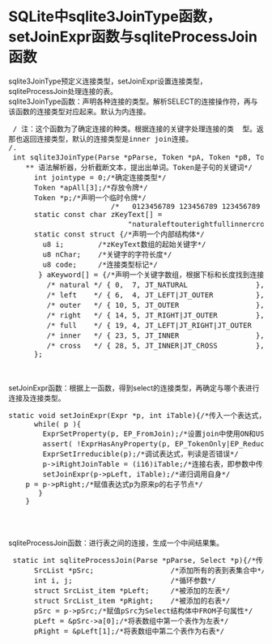 # SQLite中sqlite3JoinType函数，setJoinExpr函数与sqliteProcessJoin函数
sqlite3JoinType预定义连接类型，setJoinExpr设置连接类型，sqliteProcessJoin处理连接的表。
<br> sqlite3JoinType函数：声明各种连接的类型。解析SELECT的连接操作符，再与该函数的连接类型对应起来。默认为内连接。
<pre> / 注：这个函数为了确定连接的种类。根据连接的关键字处理连接的类  型。返回的整数代表连接的类型，而在处理关键字的过程中检测到错误，
那也返回连接类型，默认的连接类型是inner join连接。
/.
 int sqlite3JoinType(Parse *pParse, Token *pA, Token *pB, Token *pC){/*传入分析树，三个令牌结构体.其中Parse是
 	** 语法解析器，分析截断文本，提出出单词。Token是子句的关键词*/
	  int jointype = 0;/*确定连接类型*/
 	  Token *apAll[3];/*存放令牌*/
 	  Token *p;/*声明一个临时令牌*/
					    /*   0123456789 123456789 123456789 123 */
	  static const char zKeyText[] =
	                        "naturaleftouterightfullinnercross";/*存放字符数组，里面装的是连接类型，在下文中进行调用*/
	  static const struct {/*声明一个内部结构体*/
	    u8 i;        /*zKeyText数组的起始关键字*/
	 	u8 nChar;    /*关键字的字符长度*/
	    u8 code;     /*连接类型标记*/
	   } aKeyword[] = {/*声明一个关键字数组，根据下标和长度找到连接类型*/
 	     /* natural */ { 0,  7, JT_NATURAL                },/*下标从0开始，长度为7，自然连接*/
	     /* left    */ { 6,  4, JT_LEFT|JT_OUTER          },/*下标从6开始，长度为4，左连接或外连接*/
 	     /* outer   */ { 10, 5, JT_OUTER                  },/*下标从10开始，长度为5，外连接*/
	 	 /* right   */ { 14, 5, JT_RIGHT|JT_OUTER         },/*下标从14开始，长度为5，右连接或外连接*/
	     /* full    */ { 19, 4, JT_LEFT|JT_RIGHT|JT_OUTER         },/*下标从19开始，长度为4，左连接或右连接或外连接，实质是个全连接*/
		 /* inner   */ { 23, 5, JT_INNER                  },/*下标从23开始，长度为5，内连接*/
	     /* cross   */ { 28, 5, JT_INNER|JT_CROSS         },/*下标从28开始，长度为5，内连接或CROSS连接，实质是个CROSS join*/
	  };
</pre>
<br> <br> setJoinExpr函数：根据上一函数，得到select的连接类型，再确定与哪个表进行连接及连接类型。
<pre>static void setJoinExpr(Expr *p, int iTable){/*传入一个表达式，一个待连接的表*/
 	  while( p ){
	 	ExprSetProperty(p, EP_FromJoin);/*设置join中使用ON和USING子句*/
		assert( !ExprHasAnyProperty(p, EP_TokenOnly|EP_Reduced) );/*判断表达式的属性，关于表达式的长度和剩余长度*/
		ExprSetIrreducible(p);/*调试表达式，判读是否错误*/
	 	p->iRightJoinTable = (i16)iTable;/*连接右表，即参数中传入的表*/
		setJoinExpr(p->pLeft, iTable);/*递归调用自身*/
	p = p->pRight;/*赋值表达式p为原来p的右子节点*/
	   }
	}
	</pre>

<br> <br> sqliteProcessJoin函数：进行表之间的连接，生成一个中间结果集。
<pre> static int sqliteProcessJoin(Parse *pParse, Select *p){/*传入分析树，Select结构体*/
	  SrcList *pSrc;                  /*添加所有的表到表集合中*/
 	  int i, j;                       /*循环参数*/
	  struct SrcList_item *pLeft;     /*被添加的左表*/
	  struct SrcList_item *pRight;    /*被添加的右表*/
 	  pSrc = p->pSrc;/*赋值pSrc为Select结构体中FROM子句属性*/
 	  pLeft = &pSrc->a[0];/*将表数组中第一个表作为左表*/
 	  pRight = &pLeft[1];/*将表数组中第二个表作为右表*/
</pre>
